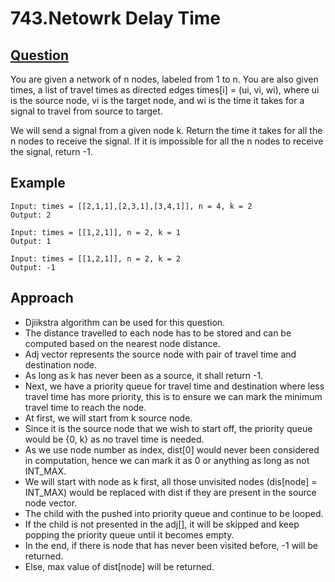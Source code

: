 # 743.Netowrk Delay Time

## [Question](https://leetcode.com/problems/network-delay-time/)
You are given a network of n nodes, labeled from 1 to n. You are also given times, a list of travel times as directed edges times[i] = (ui, vi, wi), where ui is the source node, vi is the target node, and wi is the time it takes for a signal to travel from source to target.

We will send a signal from a given node k. Return the time it takes for all the n nodes to receive the signal. If it is impossible for all the n nodes to receive the signal, return -1.

## Example
```
Input: times = [[2,1,1],[2,3,1],[3,4,1]], n = 4, k = 2
Output: 2
```
```
Input: times = [[1,2,1]], n = 2, k = 1
Output: 1
```
```
Input: times = [[1,2,1]], n = 2, k = 2
Output: -1
```

## Approach
- Djiikstra algorithm can be used for this question.
- The distance travelled to each node has to be stored and can be computed based on the nearest node distance.
- Adj vector represents the source node with pair of travel time and destination node.
- As long as k has never been as a source, it shall return -1.
- Next, we have a priority queue for travel time and destination where less travel time has more priority, this is to ensure we can mark the minimum travel time to reach the node.
- At first, we will start from k source node.
- Since it is the source node that we wish to start off, the priority queue would be {0, k} as no travel time is needed.
- As we use node number as index, dist[0] would never been considered in computation, hence we can mark it as 0 or anything as long as not INT_MAX.
- We will start with node as k first, all those unvisited nodes (dis[node] = INT_MAX) would be replaced with dist if they are present in the source node vector.
- The child with the pushed into priority queue and continue to be looped.
- If the child is not presented in the adj[], it will be skipped and keep popping the priority queue until it becomes empty.
- In the end, if there is node that has never been visited before, -1 will be returned.
- Else, max value of dist[node] will be returned. 

